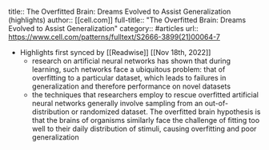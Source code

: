 title:: The Overfitted Brain: Dreams Evolved to Assist Generalization (highlights)
author:: [[cell.com]]
full-title:: "The Overfitted Brain: Dreams Evolved to Assist Generalization"
category:: #articles
url:: https://www.cell.com/patterns/fulltext/S2666-3899(21)00064-7

- Highlights first synced by [[Readwise]] [[Nov 18th, 2022]]
	- research on artificial neural networks has shown that during learning, such networks face a ubiquitous problem: that of overfitting to a particular dataset, which leads to failures in generalization and therefore performance on novel datasets
	- the techniques that researchers employ to rescue overfitted artificial neural networks generally involve sampling from an out-of-distribution or randomized dataset. The overfitted brain hypothesis is that the brains of organisms similarly face the challenge of fitting too well to their daily distribution of stimuli, causing overfitting and poor generalization